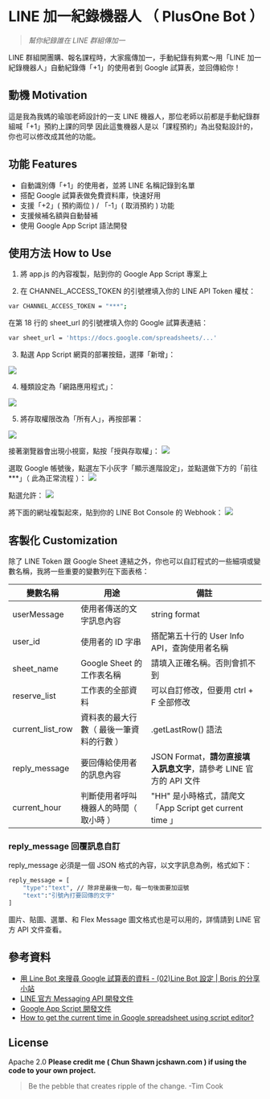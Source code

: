 # LINE 加一紀錄機器人 （ PlusOne Bot ）
> _幫你紀錄誰在 LINE 群組傳加一_

LINE 群組開團購、報名課程時，大家瘋傳加一，手動紀錄有夠累～用「LINE 加一紀錄機器人」自動紀錄傳「+1」的使用者到 Google 試算表，並回傳給你！
## 動機 Motivation

這是我為我媽的瑜珈老師設計的一支 LINE 機器人，那位老師以前都是手動紀錄群組喊「+1」預約上課的同學
因此這隻機器人是以「課程預約」為出發點設計的，你也可以修改成其他的功能。


## 功能 Features

- 自動識別傳「+1」的使用者，並將 LINE 名稱記錄到名單
- 搭配 Google 試算表做免費資料庫，快速好用
- 支援「+2」( 預約兩位 ) / 「-1」( 取消預約 ) 功能
- 支援候補名額與自動替補
- 使用 Google App Script 語法開發

## 使用方法 How to Use

1. 將 app.js 的內容複製，貼到你的 Google App Script 專案上 


2. 在 CHANNEL_ACCESS_TOKEN 的引號裡填入你的 LINE API Token 權杖：
```sh
var CHANNEL_ACCESS_TOKEN = "***";
```

在第 18 行的 sheet_url 的引號裡填入你的 Google 試算表連結：

```sh
var sheet_url = 'https://docs.google.com/spreadsheets/...'
```

3. 點選 App Script 網頁的部署按鈕，選擇「新增」：
<img src="https://i.imgur.com/5EZeHkr.png">

4. 種類設定為「網路應用程式」：
<img src = "https://i.imgur.com/l6cnTHk.png">

5. 將存取權限改為「所有人」，再按部署：
<img src="https://i.imgur.com/pG5UFnx.png">

接著瀏覽器會出現小視窗，點按「授與存取權」：
<img src="https://i.imgur.com/vIL8K7d.png">

選取 Google 帳號後，點選左下小灰字「顯示進階設定」，並點選做下方的「前往 ***」（ 此為正常流程 ）：
<img src="https://i.imgur.com/Ocn2xNn.png">

點選允許：
<img src="https://i.imgur.com/1Fbfdrp.png">

將下面的網址複製起來，貼到你的 LINE Bot Console 的 Webhook：
<img src="https://i.imgur.com/PosUv29.png">


## 客製化 Customization 


除了 LINE Token 跟 Google Sheet 連結之外，你也可以自訂程式的一些細項或變數名稱，我將一些重要的變數列在下面表格：

變數名稱      | 用途 | 備註
--------------|---------|------------------------
userMessage    | 使用者傳送的文字訊息內容 | string format
user_id    | 使用者的 ID 字串 | 搭配第五十行的 User Info API，查詢使用者名稱 
sheet_name  | Google Sheet 的工作表名稱 | 請填入正確名稱。否則會抓不到
reserve_list | 工作表的全部資料 | 可以自訂修改，但要用 ctrl + F 全部修改
current_list_row | 資料表的最大行數（ 最後一筆資料的行數 ） | .getLastRow() 語法
reply_message | 要回傳給使用者的訊息內容 | JSON Format，**請勿直接填入訊息文字**，請參考 LINE 官方的 API 文件
current_hour | 判斷使用者呼叫機器人的時間（ 取小時 ）| "HH" 是小時格式，請爬文「App Script get current time 」

### reply_message 回覆訊息自訂
reply_message 必須是一個 JSON 格式的內容，以文字訊息為例，格式如下：

```sh
reply_message = [
    "type":"text", // 除非是最後一句，每一句後面要加逗號
    "text":"引號內打要回傳的文字"
]
```

圖片、貼圖、選單、和 Flex Message 圖文格式也是可以用的，詳情請到 LINE 官方 API 文件查看。

## 參考資料
- [用 Line Bot 來搜尋 Google 試算表的資料 - (02)Line Bot 設定 | Boris 的分享小站](https://www.youtube.com/watch?v=Bjg_vZnDHbc)
- [LINE 官方 Messaging API 開發文件](https://developers.line.biz/zh-hant/docs/messaging-api/)
- [Google App Script 開發文件](https://developers.google.com/apps-script/reference/document)
- [How to get the current time in Google spreadsheet using script editor?](https://stackoverflow.com/questions/10182020/how-to-get-the-current-time-in-google-spreadsheet-using-script-editor)
## License

Apache 2.0
**Please credit me ( Chun Shawn jcshawn.com ) if using the code to your own project.**

> Be the pebble that creates ripple of the change. -Tim Cook

